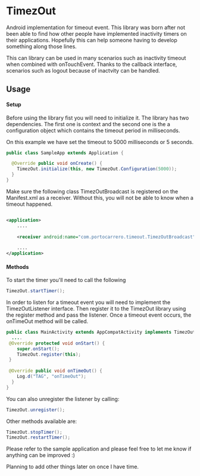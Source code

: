 # TimezOut
Android implementation for timeout event. This library was born after not been able to find how other people have implemented inactivity timers on their applications. Hopefully this can help someone having to develop something along those lines.

This can library can be used in many scenarios such as inactivity timeout when combined with onTouchEvent. Thanks to the callback interface, scenarios such as logout because of inactvity can be handled. 

## Usage

#### Setup

Before using the library fist you will need to initialize it. The library has two dependencies. The first one is context and the second one is the a configuration object which contains the timeout period in milliseconds.

On this example we have set the timeout to 5000 milliseconds or 5 seconds.

```java
public class SampleApp extends Application {

  @Override public void onCreate() {
    TimezOut.initialize(this, new TimezOut.Configuration(5000));
  }
}
```

Make sure the following class TimezOutBroadcast is registered on the Manifest.xml as a receiver. Without this, you will not be able to know when a timeout happened.

```xml

<application>
	....
    
  	<receiver android:name="com.portocarrero.timeout.TimezOutBroadcast"/>
	
  	....
</application>
```



#### Methods

To start the timer you'll need to call the following

```java
TimezOut.startTimer();
```

In order to listen for a timeout event you will need to implement the TimezOutListener interface. Then register it to the TimezOut library using the register method and pass the listener. Once a timeout event occurs, the onTimeOut method will be called.

```java
public class MainActivity extends AppCompatActivity implements TimezOutListener {
  ....
 @Override protected void onStart() {
    super.onStart();
    TimezOut.register(this);
 }
  
 @Override public void onTimeOut() {
    Log.d("TAG", "onTimeOut");
  } 
}
```

You can also unregister the listener by calling:

```java
TimezOut.unregister();
```

Other methods available are:

```java
TimezOut.stopTimer();
TimezOut.restartTimer();
```

Please refer to the sample application and please feel free to let me know if anything can be improved :)  

Planning to add other things later on once I have time.
